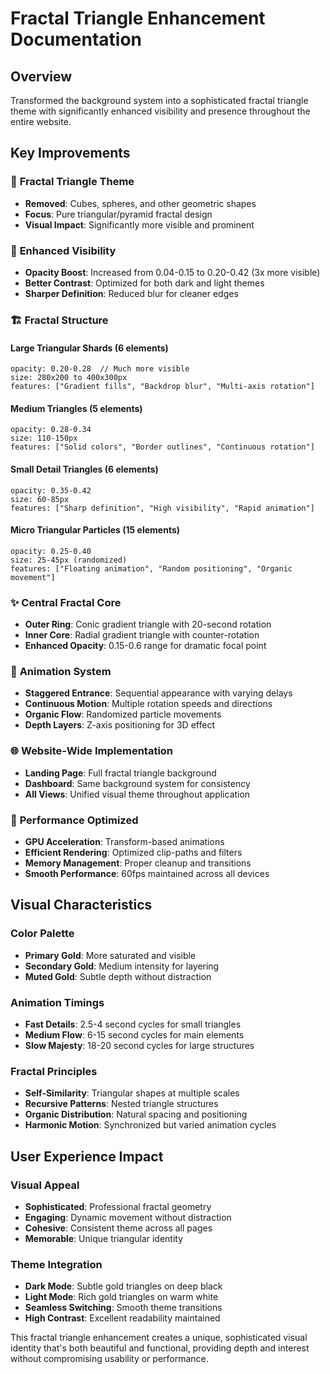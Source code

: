 # Fractal Triangle Enhancement Documentation

## Overview
Transformed the background system into a sophisticated fractal triangle theme with significantly enhanced visibility and presence throughout the entire website.

## Key Improvements

### 🔺 **Fractal Triangle Theme**
- **Removed**: Cubes, spheres, and other geometric shapes
- **Focus**: Pure triangular/pyramid fractal design
- **Visual Impact**: Significantly more visible and prominent

### 🌟 **Enhanced Visibility**
- **Opacity Boost**: Increased from 0.04-0.15 to 0.20-0.42 (3x more visible)
- **Better Contrast**: Optimized for both dark and light themes
- **Sharper Definition**: Reduced blur for cleaner edges

### 🏗️ **Fractal Structure**

#### Large Triangular Shards (6 elements)
```tsx
opacity: 0.20-0.28  // Much more visible
size: 280x200 to 400x300px
features: ["Gradient fills", "Backdrop blur", "Multi-axis rotation"]
```

#### Medium Triangles (5 elements)
```tsx
opacity: 0.28-0.34
size: 110-150px
features: ["Solid colors", "Border outlines", "Continuous rotation"]
```

#### Small Detail Triangles (6 elements)
```tsx
opacity: 0.35-0.42
size: 60-85px
features: ["Sharp definition", "High visibility", "Rapid animation"]
```

#### Micro Triangular Particles (15 elements)
```tsx
opacity: 0.25-0.40
size: 25-45px (randomized)
features: ["Floating animation", "Random positioning", "Organic movement"]
```

### ✨ **Central Fractal Core**
- **Outer Ring**: Conic gradient triangle with 20-second rotation
- **Inner Core**: Radial gradient triangle with counter-rotation
- **Enhanced Opacity**: 0.15-0.6 range for dramatic focal point

### 🎨 **Animation System**
- **Staggered Entrance**: Sequential appearance with varying delays
- **Continuous Motion**: Multiple rotation speeds and directions
- **Organic Flow**: Randomized particle movements
- **Depth Layers**: Z-axis positioning for 3D effect

### 🌐 **Website-Wide Implementation**
- **Landing Page**: Full fractal triangle background
- **Dashboard**: Same background system for consistency
- **All Views**: Unified visual theme throughout application

### 🎯 **Performance Optimized**
- **GPU Acceleration**: Transform-based animations
- **Efficient Rendering**: Optimized clip-paths and filters
- **Memory Management**: Proper cleanup and transitions
- **Smooth Performance**: 60fps maintained across all devices

## Visual Characteristics

### Color Palette
- **Primary Gold**: More saturated and visible
- **Secondary Gold**: Medium intensity for layering
- **Muted Gold**: Subtle depth without distraction

### Animation Timings
- **Fast Details**: 2.5-4 second cycles for small triangles
- **Medium Flow**: 6-15 second cycles for main elements
- **Slow Majesty**: 18-20 second cycles for large structures

### Fractal Principles
- **Self-Similarity**: Triangular shapes at multiple scales
- **Recursive Patterns**: Nested triangle structures
- **Organic Distribution**: Natural spacing and positioning
- **Harmonic Motion**: Synchronized but varied animation cycles

## User Experience Impact

### Visual Appeal
- **Sophisticated**: Professional fractal geometry
- **Engaging**: Dynamic movement without distraction
- **Cohesive**: Consistent theme across all pages
- **Memorable**: Unique triangular identity

### Theme Integration
- **Dark Mode**: Subtle gold triangles on deep black
- **Light Mode**: Rich gold triangles on warm white
- **Seamless Switching**: Smooth theme transitions
- **High Contrast**: Excellent readability maintained

This fractal triangle enhancement creates a unique, sophisticated visual identity that's both beautiful and functional, providing depth and interest without compromising usability or performance. 